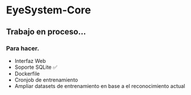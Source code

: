 # EyeSystem-Core

## Trabajo en proceso...
### Para hacer.
- Interfaz Web
- Soporte SQLite ✅
- Dockerfile
- Cronjob de entrenamiento
- Ampliar datasets de entrenamiento en base a el reconocimiento actual
